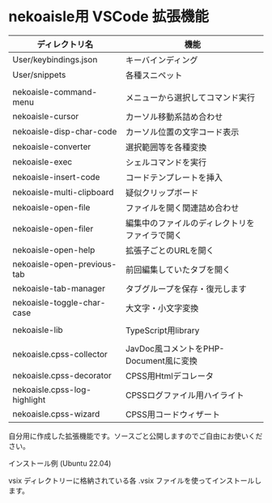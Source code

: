 # nekoaisle用 VSCode 拡張機能

|        ディレクトリ名         |                      機能                      |
| ----------------------------- | ---------------------------------------------- |
| User/keybindings.json         | キーバインディング                             |
| User/snippets                 | 各種スニペット                                 |
|                               |                                                |
| nekoaisle-command-menu        | メニューから選択してコマンド実行               |
| nekoaisle-cursor              | カーソル移動系詰め合わせ                       |
| nekoaisle-disp-char-code      | カーソル位置の文字コード表示                   |
| nekoaisle-converter           | 選択範囲等を各種変換                           |
| nekoaisle-exec                | シェルコマンドを実行                           |
| nekoaisle-insert-code         | コードテンプレートを挿入                       |
| nekoaisle-multi-clipboard     | 疑似クリップボード                             |
| nekoaisle-open-file           | ファイルを開く関連詰め合わせ                   |
| nekoaisle-open-filer          | 編集中のファイルのディレクトリをファイラで開く |
| nekoaisle-open-help           | 拡張子ごとのURLを開く                          |
| nekoaisle-open-previous-tab   | 前回編集していたタブを開く                     |
| nekoaisle-tab-manager         | タブグループを保存・復元します                 |
| nekoaisle-toggle-char-case    | 大文字・小文字変換                             |
|                               |                                                |
| nekoaisle-lib                 | TypeScript用library                            |
|                               |                                                |
| nekoaisle.cpss-collector      | JavDoc風コメントをPHP-Document風に変換         |
| nekoaisle.cpss-decorator      | CPSS用Htmlデコレータ                           |
| nekoaisle.cpss-log-highlight  | CPSSログファイル用ハイライト                   |
| nekoaisle.cpss-wizard         | CPSS用コードウィザート                         |

自分用に作成した拡張機能です。ソースごと公開しますのでご自由にお使いください。

インストール例 (Ubuntu 22.04)  

vsix ディレクトリーに格納されている各 .vsix ファイルを使ってインストールします。

